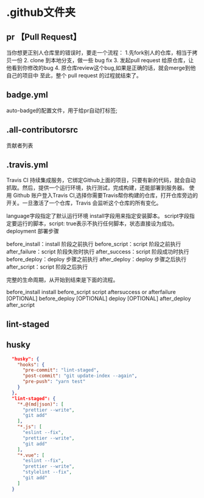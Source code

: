 # .github文件夹
## pr 【Pull Request】
当你想更正别人仓库里的错误时，要走一个流程：
1.先fork别人的仓库，相当于拷贝一份
2. clone 到本地分支，做一些 bug fix
3. 发起pull request 给原仓库，让他看到你修改的bug
4. 原仓库review这个bug,如果是正确的话，就会merge到他自己的项目中
至此，整个 pull request 的过程就结束了。

## badge.yml
auto-badge的配置文件，用于给pr自动打标签;

## .all-contributorsrc
贡献者列表

## .travis.yml
Travis CI 持续集成服务，它绑定Github上面的项目，只要有新的代码，就会自动抓取。然后，提供一个运行环境，执行测试，完成构建，还能部署到服务器。
使用 Github 账户登入Travis CI,选择你需要Travis帮你构建的仓库，打开仓库旁边的开关。一旦激活了一个仓库，Travis 会监听这个仓库的所有变化。

language字段指定了默认运行环境
install字段用来指定安装脚本。
script字段指定要运行的脚本，script: true表示不执行任何脚本，状态直接设为成功。
deployment 部署步骤

before_install：install 阶段之前执行
before_script：script 阶段之前执行
after_failure：script 阶段失败时执行
after_success：script 阶段成功时执行
before_deploy：deploy 步骤之前执行
after_deploy：deploy 步骤之后执行
after_script：script 阶段之后执行 

完整的生命周期，从开始到结束是下面的流程。

before_install
install
before_script
script
aftersuccess or afterfailure
[OPTIONAL] before_deploy
[OPTIONAL] deploy
[OPTIONAL] after_deploy
after_script


## lint-staged

## husky
```json
  "husky": {
    "hooks": {
      "pre-commit": "lint-staged",
      "post-commit": "git update-index --again",
      "pre-push": "yarn test"
    }
  },
  "lint-staged": {
    "*.@(md|json)": [
      "prettier --write",
      "git add"
    ],
    "*.js": [
      "eslint --fix",
      "prettier --write",
      "git add"
    ],
    "*.vue": [
      "eslint --fix",
      "prettier --write",
      "stylelint --fix",
      "git add"
    ]
  }
```
